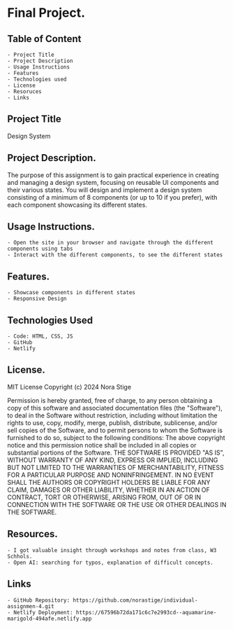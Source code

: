 # Final Project.

## Table of Content

    - Project Title
    - Project Description
    - Usage Instructions
    - Features
    - Technologies used
    - License
    - Resoruces
    - Links

## Project Title

Design System

## Project Description.

The purpose of this assignment is to gain practical experience in creating and
managing a design system, focusing on reusable UI components and their various
states. You will design and implement a design system consisting of a minimum of
8 components (or up to 10 if you prefer), with each component showcasing its
different states.

## Usage Instructions.

    - Open the site in your browser and navigate through the different components using tabs
    - Interact with the different components, to see the different states

## Features.

    - Showcase components in different states
    - Responsive Design

## Technologies Used

    - Code: HTML, CSS, JS
    - GitHub
    - Netlify

## License.

MIT License
Copyright (c) 2024 Nora Stige

Permission is hereby granted, free of charge, to any person obtaining a
copy of this software and associated documentation files (the "Software"),
to deal in the Software without restriction, including without limitation the
rights to use, copy, modify, merge, publish, distribute, sublicense, and/or
sell copies of the Software, and to permit persons to whom the Software is
furnished to do so, subject to the following conditions: The above copyright
notice and this permission notice shall be included in all copies or
substantial portions of the Software. THE SOFTWARE IS PROVIDED "AS IS",
WITHOUT WARRANTY OF ANY KIND, EXPRESS OR IMPLIED, INCLUDING BUT
NOT LIMITED TO THE WARRANTIES OF MERCHANTABILITY, FITNESS FOR A
PARTICULAR PURPOSE AND NONINFRINGEMENT. IN NO EVENT SHALL THE
AUTHORS OR COPYRIGHT HOLDERS BE LIABLE FOR ANY CLAIM, DAMAGES
OR OTHER LIABILITY, WHETHER IN AN ACTION OF CONTRACT, TORT OR
OTHERWISE, ARISING FROM, OUT OF OR IN CONNECTION WITH THE
SOFTWARE OR THE USE OR OTHER DEALINGS IN THE SOFTWARE.

## Resources.

    - I got valuable insight through workshops and notes from class, W3 Schhols.
    - Open AI: searching for typos, explanation of difficult concepts.

## Links

    - GitHub Repository: https://github.com/norastige/individual-assignmen-4.git
    - Netlify Deployment: https://67596b72da171c6c7e2993cd--aquamarine-marigold-494afe.netlify.app
